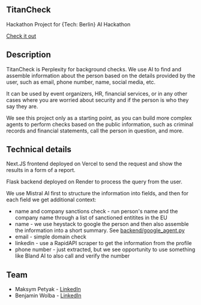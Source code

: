 ## TitanCheck
Hackathon Project for {Tech: Berlin} AI Hackathon

[Check it out](https://titan-check.vercel.app/)

## Description

TitanCheck is Perplexity for background checks. 
We use AI to find and assemble information about the person based on the details provided by the user, such as email, phone number, name, social media, etc.

It can be used by event organizers, HR, financial services, or in any other cases where you are worried about security and if the person is who they say they are.

We see this project only as a starting point, as you can build more complex agents to perform checks based on the public information, such as criminal records and financial statements, call the person in question, and more.


## Technical details
Next.JS frontend deployed on Vercel to send the request and show the results in a form of a report.

Flask backend deployed on Render to process the query from the user.

We use Mistral AI first to structure the information into fields, and then for each field we get additional context: 
- name and company sanctions check - run person's name and the company name through a list of sanctioned entitites in the EU
- name - we use heystack to google the person and then also assemble the information into a short summary. See [backend/google_agent.py](backend/google_agent.py)
- email - simple domain check
- linkedin - use a RapidAPI scraper to get the information from the profile
- phone number - just extracted, but we see opportunity to use something like Bland AI to also call and verify the number


## Team
- Maksym Petyak - [LinkedIn](https://www.linkedin.com/in/maksym-petyak/)
- Benjamin Wolba - [LinkedIn](https://www.linkedin.com/in/benjaminwolba/)
